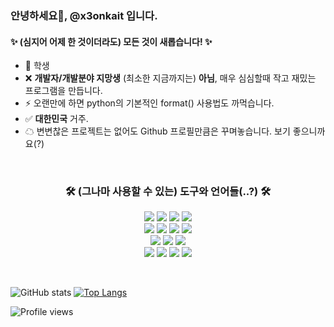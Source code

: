 ### 안녕하세요👋, @x3onkait 입니다.
#### ✨ (심지어 어제 한 것이더라도) 모든 것이 새롭습니다! ✨

- 🤞 학생
- ❌ **개발자/개발분야 지망생** (최소한 지금까지는) **아님**, 매우 심심할때 작고 재밌는 프로그램을 만듭니다.
- ⚡ 오랜만에 하면 python의 기본적인 format() 사용법도 까먹습니다.
- ✅ **대한민국** 거주.
- ☁ 변변찮은 프로젝트는 없어도 Github 프로필만큼은 꾸며놓습니다. 보기 좋으니까요(?)

<br>

<h3 align="center">🛠 (그나마 사용할 수 있는) 도구와 언어들(..?) 🛠</h3>
  <p align="center"> 
      <img src="https://img.shields.io/badge/Python-3776AB?style=for-the-badge&logo=python&logoColor=white">
      <img src="https://img.shields.io/badge/C-00599C?style=for-the-badge&logo=c&logoColor=white">
      <img src="https://img.shields.io/badge/json-5E5C5C?style=for-the-badge&logo=json&logoColor=white"> 
      <img src="https://img.shields.io/badge/Shell_Script-121011?style=for-the-badge&logo=gnu-bash&logoColor=white"> <br>
      <img src="https://img.shields.io/badge/Visual_Studio_Code-0078D4?style=for-the-badge&logo=visual%20studio%20code&logoColor=white">
      <img src="https://img.shields.io/badge/VIM-%2311AB00.svg?&style=for-the-badge&logo=vim&logoColor=white">
      <img src="https://img.shields.io/badge/Markdown-000000?style=for-the-badge&logo=markdown&logoColor=white">
      <img src="https://img.shields.io/badge/prettier-1A2C34?style=for-the-badge&logo=prettier&logoColor=F7BA3E"> <br>
      <img src="https://img.shields.io/badge/Adobe-Photoshop-31A8FF?style=for-the-badge&logo=Adobe-Photoshop&labelColor=0a446b&logoWidth=15">
      <img src="https://img.shields.io/badge/windows%20terminal-4D4D4D?style=for-the-badge&logo=windows%20terminal&logoColor=white">
      <img src="https://img.shields.io/badge/Microsoft_PowerPoint-B7472A?style=for-the-badge&logo=microsoft-powerpoint&logoColor=white"> <br>
      <img src="https://img.shields.io/badge/Windows-0078D6?style=for-the-badge&logo=windows&logoColor=white">
      <img src="https://img.shields.io/badge/Android-3DDC84?style=for-the-badge&logo=android&logoColor=white">
      <img src="https://img.shields.io/badge/Ubuntu-E95420?style=for-the-badge&logo=ubuntu&logoColor=white">
      <img src="https://img.shields.io/badge/Red%20Hat-EE0000?style=for-the-badge&logo=redhat&logoColor=white">
  </p>

<br>


![GitHub stats](https://github-readme-stats.vercel.app/api?username=x3onkait&show_icons=true&hide=contribs) [![Top Langs](https://github-readme-stats.vercel.app/api/top-langs/?username=x3onkait&layout=compact)](https://github.com/anuraghazra/github-readme-stats)

![Profile views](https://gpvc.arturio.dev/x3onkait)  
